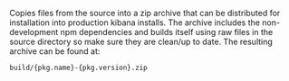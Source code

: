 Copies files from the source into a zip archive that can be distributed for
installation into production kibana installs. The archive includes the non-
development npm dependencies and builds itself using raw files in the source
directory so make sure they are clean/up to date. The resulting archive can
be found at:

```
build/{pkg.name}-{pkg.version}.zip
```
